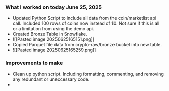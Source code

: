 ### **What I worked on today June 25, 2025**

- Updated Python Script to include all data from the coin/marketlist api call. Included 100 rows of coins now instead of 10. Not sure if this is all or a limitation from using the demo api.
- Created Bronze Table in Snowflake.
- ![[Pasted image 20250625165151.png]]
- Copied Parquet file data from crypto-raw/bronze bucket into new table.
- ![[Pasted image 20250625165259.png]] 
### **Improvements to make**

- Clean up python script. Including formatting, commenting, and removing any redundant or uneccessary code.
- 